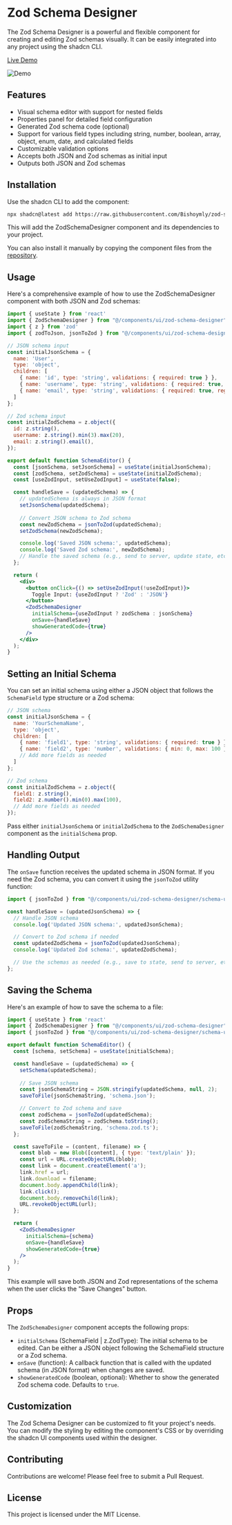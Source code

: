 # Zod Schema Designer

The Zod Schema Designer is a powerful and flexible component for creating and editing Zod schemas visually. It can be easily integrated into any project using the shadcn CLI.

[Live Demo](https://zod-schema-designer.bishoylabib.com/)

![Demo](./demo01.png)

## Features

- Visual schema editor with support for nested fields
- Properties panel for detailed field configuration
- Generated Zod schema code (optional)
- Support for various field types including string, number, boolean, array, object, enum, date, and calculated fields
- Customizable validation options
- Accepts both JSON and Zod schemas as initial input
- Outputs both JSON and Zod schemas

## Installation

Use the shadcn CLI to add the component:

```bash
npx shadcn@latest add https://raw.githubusercontent.com/Bishoymly/zod-schema-designer/main/registry/zod-schema-designer.json
```

This will add the ZodSchemaDesigner component and its dependencies to your project.

You can also install it manually by copying the component files from the [repository](https://github.com/Bishoymly/zod-schema-designer).

## Usage

Here's a comprehensive example of how to use the ZodSchemaDesigner component with both JSON and Zod schemas:

```jsx
import { useState } from 'react'
import { ZodSchemaDesigner } from "@/components/ui/zod-schema-designer"
import { z } from 'zod'
import { zodToJson, jsonToZod } from "@/components/ui/zod-schema-designer/schema-utils"

// JSON schema input
const initialJsonSchema = {
  name: 'User',
  type: 'object',
  children: [
    { name: 'id', type: 'string', validations: { required: true } },
    { name: 'username', type: 'string', validations: { required: true, min: 3, max: 20 } },
    { name: 'email', type: 'string', validations: { required: true, regex: '^[\\w-\\.]+@([\\w-]+\\.)+[\\w-]{2,4}$' } },
  ]
};

// Zod schema input
const initialZodSchema = z.object({
  id: z.string(),
  username: z.string().min(3).max(20),
  email: z.string().email(),
});

export default function SchemaEditor() {
  const [jsonSchema, setJsonSchema] = useState(initialJsonSchema);
  const [zodSchema, setZodSchema] = useState(initialZodSchema);
  const [useZodInput, setUseZodInput] = useState(false);

  const handleSave = (updatedSchema) => {
    // updatedSchema is always in JSON format
    setJsonSchema(updatedSchema);
    
    // Convert JSON schema to Zod schema
    const newZodSchema = jsonToZod(updatedSchema);
    setZodSchema(newZodSchema);

    console.log('Saved JSON schema:', updatedSchema);
    console.log('Saved Zod schema:', newZodSchema);
    // Handle the saved schema (e.g., send to server, update state, etc.)
  };

  return (
    <div>
      <button onClick={() => setUseZodInput(!useZodInput)}>
        Toggle Input: {useZodInput ? 'Zod' : 'JSON'}
      </button>
      <ZodSchemaDesigner
        initialSchema={useZodInput ? zodSchema : jsonSchema}
        onSave={handleSave}
        showGeneratedCode={true}
      />
    </div>
  );
}
```

## Setting an Initial Schema

You can set an initial schema using either a JSON object that follows the `SchemaField` type structure or a Zod schema:

```javascript
// JSON schema
const initialJsonSchema = {
  name: 'YourSchemaName',
  type: 'object',
  children: [
    { name: 'field1', type: 'string', validations: { required: true } },
    { name: 'field2', type: 'number', validations: { min: 0, max: 100 } },
    // Add more fields as needed
  ]
};

// Zod schema
const initialZodSchema = z.object({
  field1: z.string(),
  field2: z.number().min(0).max(100),
  // Add more fields as needed
});
```

Pass either `initialJsonSchema` or `initialZodSchema` to the `ZodSchemaDesigner` component as the `initialSchema` prop.

## Handling Output

The `onSave` function receives the updated schema in JSON format. If you need the Zod schema, you can convert it using the `jsonToZod` utility function:

```javascript
import { jsonToZod } from "@/components/ui/zod-schema-designer/schema-utils"

const handleSave = (updatedJsonSchema) => {
  // Handle JSON schema
  console.log('Updated JSON schema:', updatedJsonSchema);

  // Convert to Zod schema if needed
  const updatedZodSchema = jsonToZod(updatedJsonSchema);
  console.log('Updated Zod schema:', updatedZodSchema);

  // Use the schemas as needed (e.g., save to state, send to server, etc.)
};
```

## Saving the Schema

Here's an example of how to save the schema to a file:

```jsx
import { useState } from 'react'
import { ZodSchemaDesigner } from "@/components/ui/zod-schema-designer"
import { jsonToZod } from "@/components/ui/zod-schema-designer/schema-utils"

export default function SchemaEditor() {
  const [schema, setSchema] = useState(initialSchema);

  const handleSave = (updatedSchema) => {
    setSchema(updatedSchema);
    
    // Save JSON schema
    const jsonSchemaString = JSON.stringify(updatedSchema, null, 2);
    saveToFile(jsonSchemaString, 'schema.json');

    // Convert to Zod schema and save
    const zodSchema = jsonToZod(updatedSchema);
    const zodSchemaString = zodSchema.toString();
    saveToFile(zodSchemaString, 'schema.zod.ts');
  };

  const saveToFile = (content, filename) => {
    const blob = new Blob([content], { type: 'text/plain' });
    const url = URL.createObjectURL(blob);
    const link = document.createElement('a');
    link.href = url;
    link.download = filename;
    document.body.appendChild(link);
    link.click();
    document.body.removeChild(link);
    URL.revokeObjectURL(url);
  };

  return (
    <ZodSchemaDesigner
      initialSchema={schema}
      onSave={handleSave}
      showGeneratedCode={true}
    />
  );
}
```

This example will save both JSON and Zod representations of the schema when the user clicks the "Save Changes" button.

## Props

The `ZodSchemaDesigner` component accepts the following props:

- `initialSchema` (SchemaField | z.ZodType): The initial schema to be edited. Can be either a JSON object following the SchemaField structure or a Zod schema.
- `onSave` (function): A callback function that is called with the updated schema (in JSON format) when changes are saved.
- `showGeneratedCode` (boolean, optional): Whether to show the generated Zod schema code. Defaults to `true`.

## Customization

The Zod Schema Designer can be customized to fit your project's needs. You can modify the styling by editing the component's CSS or by overriding the shadcn UI components used within the designer.

## Contributing

Contributions are welcome! Please feel free to submit a Pull Request.

## License

This project is licensed under the MIT License.

